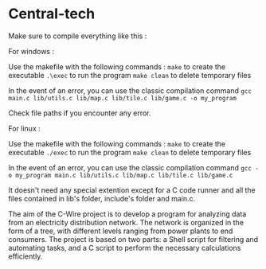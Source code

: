 # Central-tech

Make sure to compile everything like this :

For windows : 

Use the makefile with the following commands : `make` to create the executable
    `.\exec` to run the program
    `make clean` to delete temporary files

 In the event of an error, you can use the classic compilation command
    `gcc main.c lib/utils.c lib/map.c lib/tile.c lib/game.c -o my_program`

Check file paths if you encounter any error.

For linux :

Use the makefile with the following commands : `make` to create the executable
     `./exec` to run the program
     `make clean` to delete temporary files

 In the event of an error, you can use the classic compilation command
    `gcc -o my_program main.c lib/utils.c lib/map.c lib/tile.c lib/game.c`


It doesn't need any special extention except for a C code runner and all the files contained in lib's folder, include's folder and main.c.

The aim of the C-Wire project is to develop a program for analyzing data from an electricity distribution network. The network is organized in the form of a tree, with different levels ranging from power plants to end consumers. The project is based on two parts: a Shell script for filtering and automating tasks, and a C script to perform the necessary calculations efficiently.

